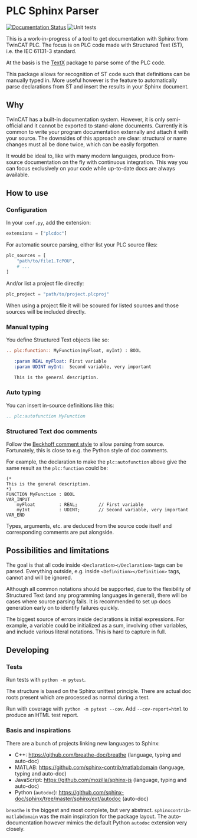 # PLC Sphinx Parser

[![Documentation Status](https://readthedocs.org/projects/plc-doc/badge/?version=latest)](https://plc-doc.readthedocs.io/en/latest/?badge=latest)
![Unit tests](https://github.com/RobertoRoos/sphinx-plc-wip/actions/workflows/tests.yml/badge.svg)

This is a work-in-progress of a tool to get documentation with Sphinx from TwinCAT PLC.
The focus is on PLC code made with Structured Text (ST), i.e. the IEC 61131-3 standard.

At the basis is the [TextX](https://github.com/textX/textX) package to parse some of the PLC code.

This package allows for recognition of ST code such that definitions can be manually typed in.
More useful however is the feature to automatically parse declarations from ST and insert the results in your Sphinx
document.

## Why

TwinCAT has a built-in documentation system. However, it is only semi-official and it cannot be exported to stand-alone
documents. Currently it is common to write your program documentation externally and attach it with your source. The 
downsides of this approach are clear: structural or name changes must all be done twice, which can be easily forgotten.

It would be ideal to, like with many modern languages, produce from-source documentation on the fly with continuous 
integration. This way you can focus exclusively on your code while up-to-date docs are always available.

## How to use

### Configuration

In your `conf.py`, add the extension:

```python
extensions = ["plcdoc"]
```

For automatic source parsing, either list your PLC source files:

```python
plc_sources = [
    "path/to/file1.TcPOU",
    # ...
]
```

And/or list a project file directly:

```python
plc_project = "path/to/project.plcproj"
```

When using a project file it will be scoured for listed sources and those sources will be included directly.

### Manual typing

You define Structured Text objects like so:

```rst
.. plc:function:: MyFunction(myFloat, myInt) : BOOL

   :param REAL myFloat: First variable
   :param UDINT myInt:  Second variable, very important

   This is the general description.
```

### Auto typing

You can insert in-source definitions like this:

```rst
.. plc:autofunction MyFunction
```

### Structured Text doc comments

Follow the [Beckhoff comment style](https://infosys.beckhoff.com/english.php?content=../content/1033/tc3_plc_intro/6158078987.html&id=)
to allow parsing from source. Fortunately, this is close to e.g. the Python style of doc comments.

For example, the declaration to make the `plc:autofunction` above give the same result as the `plc:function` could be:

```
(*
This is the general description.
*)
FUNCTION MyFunction : BOOL
VAR_INPUT
    myFloat         : REAL;        // First variable
    myInt           : UDINT;       // Second variable, very important
VAR_END
```

Types, arguments, etc. are deduced from the source code itself and corresponding comments are put alongside.

## Possibilities and limitations

The goal is that all code inside `<Declaration></Declaration>` tags can be parsed. Everything outside, e.g. inside
`<Definition></Definition>` tags, cannot and will be ignored.

Although all common notations should be supported, due to the flexibility of Structured Text (and any programming
languages in general), there will be cases where source parsing fails. It is recommended to set up docs generation
early on to identify failures quickly.

The biggest source of errors inside declarations is initial expressions. For example, a variable could be initialized 
as a sum, involving other variables, and include various literal notations. This is hard to capture in full.

## Developing

### Tests

Run tests with `python -m pytest`.

The structure is based on the Sphinx unittest principle. There are actual doc roots present which are processed as 
normal during a test.

Run with coverage with `python -m pytest --cov`. Add `--cov-report=html` to produce an HTML test report.

### Basis and inspirations

There are a bunch of projects linking new languages to Sphinx:

 * C++: https://github.com/breathe-doc/breathe (language, typing and auto-doc)
 * MATLAB: https://github.com/sphinx-contrib/matlabdomain (language, typing and auto-doc)
 * JavaScript: https://github.com/mozilla/sphinx-js (language, typing and auto-doc)
 * Python (`autodoc`): https://github.com/sphinx-doc/sphinx/tree/master/sphinx/ext/autodoc (auto-doc)

`breathe` is the biggest and most complete, but very abstract. `sphinxcontrib-matlabdomain` was the main inspiration for
the package layout. The auto-documentation however mimics the default Python `autodoc` extension very closely.
